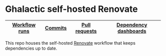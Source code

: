 # Ghalactic self-hosted Renovate

| [Workflow runs] | [Commits] | [Pull requests] | [Dependency dashboards] |
| --------------- | --------- | --------------- | ----------------------- |

[workflow runs]: https://github.com/ghalactic/renovate/actions/workflows/renovate.yml
[commits]: https://github.com/search?q=org%3Aghalactic+author%3Aghalactic-renovate%5Bbot%5D&type=commits&s=committer-date&o=desc
[pull requests]: https://github.com/pulls?q=is%3Apr+org%3Aghalactic+author%3Aapp%2Fghalactic-renovate
[dependency dashboards]: https://github.com/issues?q=is%3Aissue+is%3Aopen+org%3Aghalactic+author%3Aapp%2Fghalactic-renovate+%22Dependency+Dashboard%22+sort%3Aupdated-desc

This repo houses the self-hosted [Renovate] workflow that keeps dependencies up
to date.

[renovate]: https://renovatebot.com/
